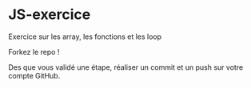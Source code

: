 # JS-exercice
Exercice sur les array, les fonctions et les loop

Forkez le repo !

Des que vous validé une étape, réaliser un commit et un push sur votre compte GitHub.
